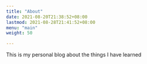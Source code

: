 ```yaml
---
title: "About"
date: 2021-08-20T21:38:52+08:00
lastmod: 2021-08-28T21:41:52+08:00
menu: "main"
weight: 50

---
```


This is my personal blog about the things I have learned


